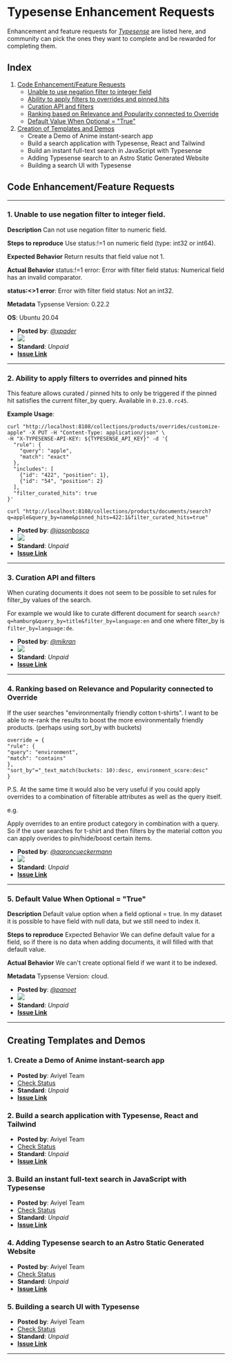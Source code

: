 # Typesense Enhancement Requests

Enhancement and feature requests for _[Typesense](https://typesense.org/)_ are listed here, and community can pick the ones they want to complete and be rewarded for completing them.

## Index

1. [Code Enhancement/Feature Requests](#code-enhancementfeature-requests)
   - [Unable to use negation filter to integer field](#1-unable-to-use-negation-filter-to-integer-field)
   - [Ability to apply filters to overrides and pinned hits](#2-ability-to-apply-filters-to-overrides-and-pinned-hits)
   - [Curation API and filters](#3-curation-api-and-filters)
   - [Ranking based on Relevance and Popularity connected to Override](#4-ranking-based-on-relevance-and-popularity-connected-to-override)
   - [Default Value When Optional = "True"](#5-default-value-when-optional--true)
2. [Creation of Templates and Demos](#creating-template-and-demos)
   - Create a Demo of Anime instant-search app
   - Build a search application with Typesense, React and Tailwind
   - Build an instant full-text search in JavaScript with Typesense
   - Adding Typesense search to an Astro Static Generated Website
   - Building a search UI with Typesense

## Code Enhancement/Feature Requests

---

### **1. Unable to use negation filter to integer field.**

**Description**
Can not use negation filter to numeric field.

**Steps to reproduce**
Use status:!=1 on numeric field (type: int32 or int64).

**Expected Behavior**
Return results that field value not 1.

**Actual Behavior**
status:!=1 error:
Error with filter field status: Numerical field has an invalid comparator.

**status:<>1 error**:
Error with filter field status: Not an int32.

**Metadata**
Typsense Version:
0.22.2

**OS**:
Ubuntu 20.04

- **Posted by**: _[@xpader](https://github.com/xpader)_
- <img src="https://img.shields.io/endpoint?url=https%3A%2F%2Faviyel-request-board.herokuapp.com%2Ftypesense%2F576">
- **Standard**: _Unpaid_
- **[Issue Link](https://github.com/typesense/typesense/issues/576)**

---

### **2. Ability to apply filters to overrides and pinned hits**

This feature allows curated / pinned hits to only be triggered if the pinned hit satisfies the current filter_by query. Available in `0.23.0.rc45`.

**Example Usage**:

```
curl "http://localhost:8108/collections/products/overrides/customize-apple" -X PUT -H "Content-Type: application/json" \
-H "X-TYPESENSE-API-KEY: ${TYPESENSE_API_KEY}" -d '{
  "rule": {
    "query": "apple",
    "match": "exact"
  },
  "includes": [
    {"id": "422", "position": 1},
    {"id": "54", "position": 2}
  ],
  "filter_curated_hits": true
}'
```

```
curl "http://localhost:8108/collections/products/documents/search?q=apple&query_by=name&pinned_hits=422:1&filter_curated_hits=true"
```

- **Posted by**: _[@jasonbosco](https://github.com/jasonbosco)_
- <img src="https://img.shields.io/endpoint?url=https%3A%2F%2Faviyel-request-board.herokuapp.com%2Ftypesense%2F549">
- **Standard**: _Unpaid_
- **[Issue Link](https://github.com/typesense/typesense/issues/549)**

---

### **3. Curation API and filters**

When curating documents it does not seem to be possible to set rules for filter_by values of the search.

For example we would like to curate different document for search `search?q=hamburg&query_by=title&filter_by=language:en` and one where filter_by is `filter_by=language:de`.

- **Posted by**: _[@mikran](https://github.com/mikran)_
- <img src="https://img.shields.io/endpoint?url=https%3A%2F%2Faviyel-request-board.herokuapp.com%2Ftypesense%2F536">
- **Standard**: _Unpaid_
- **[Issue Link](https://github.com/typesense/typesense/issues/536)**

---

### **4. Ranking based on Relevance and Popularity connected to Override**

If the user searches "environmentally friendly cotton t-shirts". I want to be able to re-rank the results to boost the more environmentally friendly products. (perhaps using sort_by with buckets)

```
override = {
"rule": {
"query": "environment",
"match": "contains"
},
"sort_by"="_text_match(buckets: 10):desc, environment_score:desc"
}
```

P.S.
At the same time it would also be very useful if you could apply overrides to a combination of filterable attributes as well as the query itself.

e.g.

Apply overrides to an entire product category in combination with a query. So if the user searches for t-shirt and then filters by the material cotton you can apply overides to pin/hide/boost certain items.

- **Posted by**: _[@aaroncueckermann](https://github.com/aaroncueckermann)_
- <img src="https://img.shields.io/endpoint?url=https%3A%2F%2Faviyel-request-board.herokuapp.com%2Ftypesense%2F525">
- **Standard**: _Unpaid_
- **[Issue Link](https://github.com/typesense/typesense/issues/525)**

---

### **5. Default Value When Optional = "True"**

**Description**
Default value option when a field optional = true. In my dataset it is possible to have field with null data, but we still need to index it.

**Steps to reproduce**
Expected Behavior
We can define default value for a field, so if there is no data when adding documents, it will filled with that default value.

**Actual Behavior**
We can't create optional field if we want it to be indexed.

**Metadata**
Typsense Version: cloud.

- **Posted by**: _[@panoet](https://github.com/panoet)_
- <img src="https://img.shields.io/endpoint?url=https%3A%2F%2Faviyel-request-board.herokuapp.com%2Ftypesense%2F346">
- **Standard**: _Unpaid_
- **[Issue Link](https://github.com/typesense/typesense/issues/346)**

---

## Creating Templates and Demos

### **1. Create a Demo of Anime instant-search app**

   - **Posted by**: Aviyel Team
   - [Check Status](https://sturdy-locust-74a.notion.site/Typesense-43e84e9df7ea4e44889d3cb1f1c4c6c1)
   - **Standard**: _Unpaid_
   - **[Issue Link]()**

### **2. Build a search application with Typesense, React and Tailwind**

   - **Posted by**: Aviyel Team
   - [Check Status](https://sturdy-locust-74a.notion.site/Typesense-43e84e9df7ea4e44889d3cb1f1c4c6c1)
   - **Standard**: _Unpaid_
   - **[Issue Link]()**
      
### **3. Build an instant full-text search in JavaScript with Typesense**

   - **Posted by**: Aviyel Team
   - [Check Status](https://sturdy-locust-74a.notion.site/Typesense-43e84e9df7ea4e44889d3cb1f1c4c6c1)
   - **Standard**: _Unpaid_
   - **[Issue Link]()**

### **4. Adding Typesense search to an Astro Static Generated Website**

   - **Posted by**: Aviyel Team
   - [Check Status](https://sturdy-locust-74a.notion.site/Typesense-43e84e9df7ea4e44889d3cb1f1c4c6c1)
   - **Standard**: _Unpaid_
   - **[Issue Link]()**

### **5. Building a search UI with Typesense**

   - **Posted by**: Aviyel Team
   - [Check Status](https://sturdy-locust-74a.notion.site/Typesense-43e84e9df7ea4e44889d3cb1f1c4c6c1)
   - **Standard**: _Unpaid_
   - **[Issue Link]()**
      
---      
